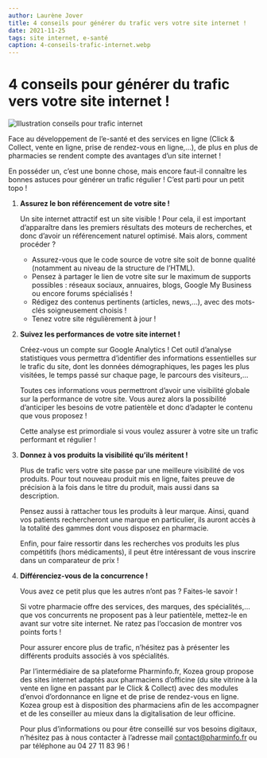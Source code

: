 ```yaml
---
author: Laurène Jover
title: 4 conseils pour générer du trafic vers votre site internet !
date: 2021-11-25
tags: site internet, e-santé
caption: 4-conseils-trafic-internet.webp
---
```



# 4 conseils pour générer du trafic vers votre site internet !

![Illustration conseils pour trafic internet](/%ARTICLE_URL%/4-conseils-trafic-internet.webp)

Face au développement de l’e-santé et des services en ligne (Click & Collect, vente en ligne, prise de rendez-vous en ligne,…), de plus en plus de pharmacies se rendent compte des avantages d’un site internet !

En posséder un, c’est une bonne chose, mais encore faut-il connaître les bonnes astuces pour générer un trafic régulier ! C’est parti pour un petit topo !

1. **Assurez le bon référencement de votre site !**

    Un site internet attractif est un site visible ! Pour cela, il est important d’apparaître dans les premiers résultats des moteurs de recherches, et donc d’avoir un référencement naturel optimisé. Mais alors, comment procéder ?

    * Assurez-vous que le code source de votre site soit de bonne qualité (notamment au niveau de la structure de l’HTML).
    * Pensez à partager le lien de votre site sur le maximum de supports possibles : réseaux sociaux, annuaires, blogs, Google My Business ou encore forums spécialisés !
    * Rédigez des contenus pertinents (articles, news,…), avec des mots-clés soigneusement choisis !
    * Tenez votre site régulièrement à jour !


2. **Suivez les performances de votre site internet !**

    Créez-vous un compte sur Google Analytics ! Cet outil d’analyse statistiques vous permettra d’identifier des informations essentielles sur le trafic du site, dont les données démographiques, les pages les plus visitées, le temps passé sur chaque page, le parcours des visiteurs,…

    Toutes ces informations vous permettront d’avoir une visibilité globale sur la performance de votre site. Vous aurez alors la possibilité d’anticiper les besoins de votre patientèle et donc d’adapter le contenu que vous proposez !

    Cette analyse est primordiale si vous voulez assurer à votre site un trafic performant et régulier !

3. **Donnez à vos produits la visibilité qu’ils méritent !**

    Plus de trafic vers votre site passe par une meilleure visibilité de vos produits. Pour tout nouveau produit mis en ligne, faites preuve de précision à la fois dans le titre du produit, mais aussi dans sa description.

    Pensez aussi à rattacher tous les produits à leur marque. Ainsi, quand vos patients rechercheront une marque en particulier, ils auront accès à la totalité des gammes dont vous disposez en pharmacie.

    Enfin, pour faire ressortir dans les recherches vos produits les plus compétitifs (hors médicaments), il peut être intéressant de vous inscrire dans un comparateur de prix !

4. **Différenciez-vous de la concurrence !**

    Vous avez ce petit plus que les autres n’ont pas ? Faites-le savoir ! 

    Si votre pharmacie offre des services, des marques, des spécialités,… que vos concurrents ne proposent pas à leur patientèle, mettez-le en avant sur votre site internet. Ne ratez pas l’occasion de montrer vos points forts !

    Pour assurer encore plus de trafic, n’hésitez pas à présenter les différents produits associés à vos spécialités.

    Par l’intermédiaire de sa plateforme Pharminfo.fr, Kozea group propose des sites internet adaptés aux pharmaciens d’officine (du site vitrine à la vente en ligne en passant par le Click & Collect) avec des modules d’envoi d’ordonnance en ligne et de prise de rendez-vous en ligne.  Kozea group est à disposition des pharmaciens afin de les accompagner et de les conseiller au mieux dans la digitalisation de leur officine.

    Pour plus d’informations ou pour être conseillé sur vos besoins digitaux, n’hésitez pas à nous contacter à l’adresse mail contact@pharminfo.fr ou par téléphone au 04 27 11 83 96 !
